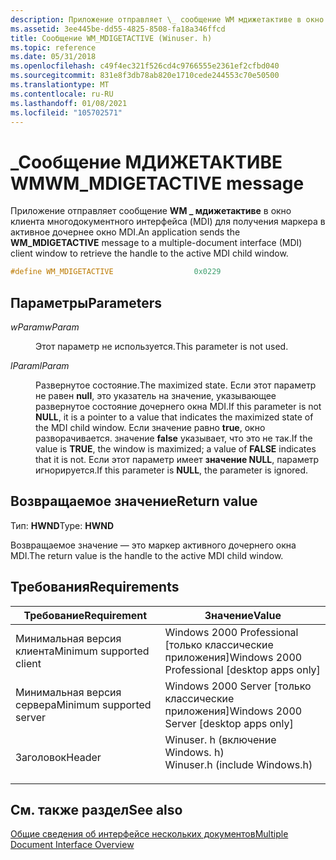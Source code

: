 ```yaml
---
description: Приложение отправляет \_ сообщение WM мдижетактиве в окно клиента многодокументного интерфейса (MDI) для получения маркера в активное дочернее окно MDI.
ms.assetid: 3ee445be-dd55-4825-8508-fa18a346ffcd
title: Сообщение WM_MDIGETACTIVE (Winuser. h)
ms.topic: reference
ms.date: 05/31/2018
ms.openlocfilehash: c49f4ec321f526cd4c9766555e2361ef2cfbd040
ms.sourcegitcommit: 831e8f3db78ab820e1710cede244553c70e50500
ms.translationtype: MT
ms.contentlocale: ru-RU
ms.lasthandoff: 01/08/2021
ms.locfileid: "105702571"
---
```

# <a name="wm_mdigetactive-message"></a><span data-ttu-id="b6bb6-103">\_Сообщение МДИЖЕТАКТИВЕ WM</span><span class="sxs-lookup"><span data-stu-id="b6bb6-103">WM\_MDIGETACTIVE message</span></span>

<span data-ttu-id="b6bb6-104">Приложение отправляет сообщение **WM \_ мдижетактиве** в окно клиента многодокументного интерфейса (MDI) для получения маркера в активное дочернее окно MDI.</span><span class="sxs-lookup"><span data-stu-id="b6bb6-104">An application sends the **WM\_MDIGETACTIVE** message to a multiple-document interface (MDI) client window to retrieve the handle to the active MDI child window.</span></span>


```C++
#define WM_MDIGETACTIVE                  0x0229
```



## <a name="parameters"></a><span data-ttu-id="b6bb6-105">Параметры</span><span class="sxs-lookup"><span data-stu-id="b6bb6-105">Parameters</span></span>

<dl> <dt>

<span data-ttu-id="b6bb6-106">*wParam*</span><span class="sxs-lookup"><span data-stu-id="b6bb6-106">*wParam*</span></span> 
</dt> <dd>

<span data-ttu-id="b6bb6-107">Этот параметр не используется.</span><span class="sxs-lookup"><span data-stu-id="b6bb6-107">This parameter is not used.</span></span>

</dd> <dt>

<span data-ttu-id="b6bb6-108">*lParam*</span><span class="sxs-lookup"><span data-stu-id="b6bb6-108">*lParam*</span></span> 
</dt> <dd>

<span data-ttu-id="b6bb6-109">Развернутое состояние.</span><span class="sxs-lookup"><span data-stu-id="b6bb6-109">The maximized state.</span></span> <span data-ttu-id="b6bb6-110">Если этот параметр не равен **null**, это указатель на значение, указывающее развернутое состояние дочернего окна MDI.</span><span class="sxs-lookup"><span data-stu-id="b6bb6-110">If this parameter is not **NULL**, it is a pointer to a value that indicates the maximized state of the MDI child window.</span></span> <span data-ttu-id="b6bb6-111">Если значение равно **true**, окно разворачивается. значение **false** указывает, что это не так.</span><span class="sxs-lookup"><span data-stu-id="b6bb6-111">If the value is **TRUE**, the window is maximized; a value of **FALSE** indicates that it is not.</span></span> <span data-ttu-id="b6bb6-112">Если этот параметр имеет **значение NULL**, параметр игнорируется.</span><span class="sxs-lookup"><span data-stu-id="b6bb6-112">If this parameter is **NULL**, the parameter is ignored.</span></span>

</dd> </dl>

## <a name="return-value"></a><span data-ttu-id="b6bb6-113">Возвращаемое значение</span><span class="sxs-lookup"><span data-stu-id="b6bb6-113">Return value</span></span>

<span data-ttu-id="b6bb6-114">Тип: **HWND**</span><span class="sxs-lookup"><span data-stu-id="b6bb6-114">Type: **HWND**</span></span>

<span data-ttu-id="b6bb6-115">Возвращаемое значение — это маркер активного дочернего окна MDI.</span><span class="sxs-lookup"><span data-stu-id="b6bb6-115">The return value is the handle to the active MDI child window.</span></span>

## <a name="requirements"></a><span data-ttu-id="b6bb6-116">Требования</span><span class="sxs-lookup"><span data-stu-id="b6bb6-116">Requirements</span></span>



| <span data-ttu-id="b6bb6-117">Требование</span><span class="sxs-lookup"><span data-stu-id="b6bb6-117">Requirement</span></span> | <span data-ttu-id="b6bb6-118">Значение</span><span class="sxs-lookup"><span data-stu-id="b6bb6-118">Value</span></span> |
|-------------------------------------|----------------------------------------------------------------------------------------------------------|
| <span data-ttu-id="b6bb6-119">Минимальная версия клиента</span><span class="sxs-lookup"><span data-stu-id="b6bb6-119">Minimum supported client</span></span><br/> | <span data-ttu-id="b6bb6-120">Windows 2000 Professional \[только классические приложения\]</span><span class="sxs-lookup"><span data-stu-id="b6bb6-120">Windows 2000 Professional \[desktop apps only\]</span></span><br/>                                               |
| <span data-ttu-id="b6bb6-121">Минимальная версия сервера</span><span class="sxs-lookup"><span data-stu-id="b6bb6-121">Minimum supported server</span></span><br/> | <span data-ttu-id="b6bb6-122">Windows 2000 Server \[только классические приложения\]</span><span class="sxs-lookup"><span data-stu-id="b6bb6-122">Windows 2000 Server \[desktop apps only\]</span></span><br/>                                                     |
| <span data-ttu-id="b6bb6-123">Заголовок</span><span class="sxs-lookup"><span data-stu-id="b6bb6-123">Header</span></span><br/>                   | <dl> <span data-ttu-id="b6bb6-124"><dt>Winuser. h (включение Windows. h)</dt></span><span class="sxs-lookup"><span data-stu-id="b6bb6-124"><dt>Winuser.h (include Windows.h)</dt></span></span> </dl> |



## <a name="see-also"></a><span data-ttu-id="b6bb6-125">См. также раздел</span><span class="sxs-lookup"><span data-stu-id="b6bb6-125">See also</span></span>

<dl> <dt>

[<span data-ttu-id="b6bb6-126">Общие сведения об интерфейсе нескольких документов</span><span class="sxs-lookup"><span data-stu-id="b6bb6-126">Multiple Document Interface Overview</span></span>](multiple-document-interface.md)
</dt> </dl>

 

 





